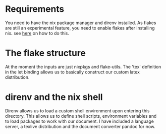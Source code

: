 # Requirements
You need to have the nix package manager and direnv installed. As flakes are
still an experimental feature, you need to enable flakes after installing nix.
see [here](https://nixos.wiki/wiki/Flakes) on how to do this.

# The flake structure

At the moment the inputs are just nixpkgs and flake-utils. The 'tex' definition
in the let binding allows us to basically construct our custom latex distribution.

# direnv and the nix shell

Direnv allows us to load a custom shell environment upon entering this
directory. This allows us to define shell scripts, environment variables and to
load packages to work with our document. I have included a language server, a
texlive distribution and the document converter pandoc for now.



